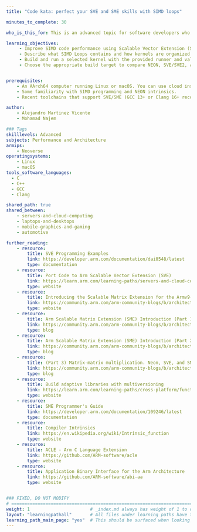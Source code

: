 ```yaml
---
title: "Code kata: perfect your SVE and SME skills with SIMD loops"

minutes_to_complete: 30

who_is_this_for: This is an advanced topic for software developers who want to learn how to use the full range of features available in SVE, SVE2, and SME2 to improve software performance on Arm processors.

learning_objectives:
     - Improve SIMD code performance using Scalable Vector Extension (SVE) and Scalable Matrix Extension (SME)
     - Describe what SIMD Loops contains and how kernels are organized across scalar, NEON, SVE,SVE2, and SME2 variants
     - Build and run a selected kernel with the provided runner and validate correctness against the C reference
     - Choose the appropriate build target to compare NEON, SVE/SVE2, and SME2 implementations


prerequisites:
    - An AArch64 computer running Linux or macOS. You can use cloud instances, refer to [Get started with Arm-based cloud instances](/learning-paths/servers-and-cloud-computing/csp/) for a list of cloud service providers. 
    - Some familiarity with SIMD programming and NEON intrinsics.
    - Recent toolchains that support SVE/SME (GCC 13+ or Clang 16+ recommended)

author:
    - Alejandro Martinez Vicente
    - Mohamad Najem

### Tags
skilllevels: Advanced
subjects: Performance and Architecture
armips:
    - Neoverse
operatingsystems:
    - Linux
    - macOS
tools_software_languages:
  - C
  - C++
  - GCC
  - Clang

shared_path: true
shared_between:
    - servers-and-cloud-computing
    - laptops-and-desktops
    - mobile-graphics-and-gaming
    - automotive

further_reading:
    - resource:
        title: SVE Programming Examples
        link: https://developer.arm.com/documentation/dai0548/latest
        type: documentation
    - resource:
        title: Port Code to Arm Scalable Vector Extension (SVE)
        link: https://learn.arm.com/learning-paths/servers-and-cloud-computing/sve
        type: website
    - resource:
        title: Introducing the Scalable Matrix Extension for the Armv9-A Architecture
        link: https://community.arm.com/arm-community-blogs/b/architectures-and-processors-blog/posts/scalable-matrix-extension-armv9-a-architecture
        type: website
    - resource:
        title: Arm Scalable Matrix Extension (SME) Introduction (Part 1)
        link: https://community.arm.com/arm-community-blogs/b/architectures-and-processors-blog/posts/arm-scalable-matrix-extension-introduction
        type: blog
    - resource:
        title: Arm Scalable Matrix Extension (SME) Introduction (Part 2)
        link: https://community.arm.com/arm-community-blogs/b/architectures-and-processors-blog/posts/arm-scalable-matrix-extension-introduction-p2
        type: blog
    - resource:
        title: (Part 3) Matrix-matrix multiplication. Neon, SVE, and SME compared
        link: https://community.arm.com/arm-community-blogs/b/architectures-and-processors-blog/posts/matrix-matrix-multiplication-neon-sve-and-sme-compared
        type: blog
    - resource:
        title: Build adaptive libraries with multiversioning
        link: https://learn.arm.com/learning-paths/cross-platform/function-multiversioning/
        type: website
    - resource:
        title: SME Programmer's Guide
        link: https://developer.arm.com/documentation/109246/latest
        type: documentation
    - resource:
        title: Compiler Intrinsics
        link: https://en.wikipedia.org/wiki/Intrinsic_function
        type: website
    - resource:
        title: ACLE - Arm C Language Extension
        link: https://github.com/ARM-software/acle
        type: website
    - resource:
        title: Application Binary Interface for the Arm Architecture
        link: https://github.com/ARM-software/abi-aa
        type: website


### FIXED, DO NOT MODIFY
# ================================================================================
weight: 1                       # _index.md always has weight of 1 to order correctly
layout: "learningpathall"       # All files under learning paths have this same wrapper
learning_path_main_page: "yes"  # This should be surfaced when looking for related content. Only set for _index.md of learning path content.
---
```

